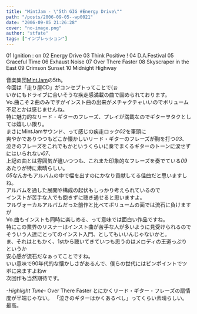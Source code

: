 ```yaml
---
title: "MintJam - \"5th GIG #Energy Drive\""
path: "/posts/2006-09-05--wp0021"
date: "2006-09-05 21:26:28"
cover: "no-image.png"
author: "stfate"
tags: ["インプレッション"]
---
```


<style type="text/css">
<!--
p {white-space: pre-wrap};
-->
</style>

<div class="tracklist" style="vertical-align:center;">01 Ignition : on
02 Energy Drive
03 Think Positive !
04 D.A.Festival
05 Graceful Time
06 Exhaust Noise
<span class="red">07 Over There Faster</span>
08 Skyscraper in the East
09 Crimson Sunset
10 Midnight Highway</div>
<div style="clear:left;"></div>

<!--more-->
音楽集団<a href="http://www.mintjam.net/" target="_blank">MintJam</a>の5th。
今回は「走り屋CD」がコンセプトってことで(ぉ
いかにもドライブに合いそうな疾走感満載の曲で固められております。
Vo.曲こそ２曲のみですがインスト曲の出来がメチャクチャいいのでボリューム不足とかは感じませんね。
特に魅力的なリード・ギターのフレーズ、プレイが満載なのでギターヲタクとしては嬉しい限り。
まさにMintJamサウンド、って感じの疾走ロック<em>02</em>を筆頭に
爽やかでありつつもどこか懐かしいリード・ギターのフレーズが胸を打つ<em>03</em>、
泣きのフレーズをこれでもかというくらいに奏でまくるギターのトーンに涙せずにはいられない<em>07</em>、
上記の曲とは雰囲気が違いつつも、これまた印象的なフレーズを奏でている<em>09</em>あたりが特に素晴らしい。
<em>05</em>なんかもアルバムの中で幅を出すのにかなり貢献してる佳曲だと思いますしね。
アルバムを通した展開や構成の起伏もしっかり考えられているので
インストが苦手な人でも飽きずに聴き通せると思いますよ。
フルヴォーカルアルバムだった前作と比べてボリュームの面では流石に負けますが
Vo.曲もインストも同時に楽しめる、って意味では面白い作品ですね。
特にこの業界のリスナーはインスト曲が苦手な人が多いように見受けられるので
そういう人達にとってのインスト入門、としてもいいんじゃないかと。
ま、それはともかく、1stから聴いてきていつも思うのはメロディの王道っぷりというか
安心感が流石だなぁってことですね。
いい意味で90年代的な懐かしさがあるんで、僕らの世代にはピンポイントでツボに来ますよねw
次回作も当然期待です。
<div class="highlight"><em>-Highlight Tune-</em>
<span class="red">Over There Faster</span>
とにかくリード・ギター・フレーズの扇情度が半端じゃない。
「泣きのギターはかくあるべし」ってくらい素晴らしい。最高。</div>
